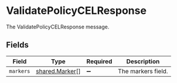 # ValidatePolicyCELResponse

The ValidatePolicyCELResponse message.


## Fields

| Field                                                   | Type                                                    | Required                                                | Description                                             |
| ------------------------------------------------------- | ------------------------------------------------------- | ------------------------------------------------------- | ------------------------------------------------------- |
| `markers`                                               | [shared.Marker](../../../sdk/models/shared/marker.md)[] | :heavy_minus_sign:                                      | The markers field.                                      |